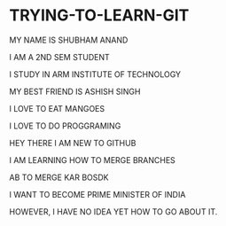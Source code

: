 # TRYING-TO-LEARN-GIT


MY NAME IS SHUBHAM ANAND


I AM A 2ND SEM STUDENT


I STUDY IN ARM INSTITUTE OF TECHNOLOGY


MY BEST FRIEND IS ASHISH SINGH


I LOVE TO EAT MANGOES


I LOVE TO DO PROGGRAMING





HEY THERE I AM NEW TO GITHUB 


I AM LEARNING HOW TO MERGE BRANCHES




AB TO MERGE KAR BOSDK


I WANT TO BECOME PRIME MINISTER OF INDIA


HOWEVER, I HAVE NO IDEA YET HOW TO GO ABOUT IT.

